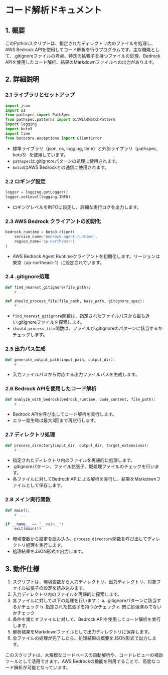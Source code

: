 # コード解析ドキュメント

## 1. 概要
このPythonスクリプトは、指定されたディレクトリ内のファイルを処理し、AWS Bedrock APIを使用してコード解析を行うプログラムです。主な機能として、.gitignoreファイルの考慮、特定の拡張子を持つファイルの処理、Bedrock APIを使用したコード解析、結果のMarkdownファイルへの出力があります。

## 2. 詳細説明

### 2.1 ライブラリとセットアップ
```python
import json
import os
from pathspec import PathSpec
from pathspec.patterns import GitWildMatchPattern
import logging
import boto3
import time
from botocore.exceptions import ClientError
```
- 標準ライブラリ（json, os, logging, time）と外部ライブラリ（pathspec, boto3）を使用しています。
- `pathspec`は.gitignoreパターンの処理に使用されます。
- `boto3`はAWS Bedrockとの通信に使用されます。

### 2.2 ロギング設定
```python
logger = logging.getLogger()
logger.setLevel(logging.INFO)
```
- ロギングレベルをINFOに設定し、詳細な実行ログを出力します。

### 2.3 AWS Bedrock クライアントの初期化
```python
bedrock_runtime = boto3.client(
    service_name='bedrock-agent-runtime',
    region_name='ap-northeast-1'
)
```
- AWS Bedrock Agent Runtimeクライアントを初期化します。リージョンは東京（ap-northeast-1）に設定されています。

### 2.4 .gitignore処理
```python
def find_nearest_gitignore(file_path):
    # ...

def should_process_file(file_path, base_path, gitignore_spec):
    # ...
```
- `find_nearest_gitignore`関数は、指定されたファイルパスから最も近い.gitignoreファイルを探索します。
- `should_process_file`関数は、ファイルが.gitignoreのパターンに該当するかチェックします。

### 2.5 出力パス生成
```python
def generate_output_path(input_path, output_dir):
    # ...
```
- 入力ファイルパスから対応する出力ファイルパスを生成します。

### 2.6 Bedrock APIを使用したコード解析
```python
def analyze_with_bedrock(bedrock_runtime, code_content, file_path):
    # ...
```
- Bedrock APIを呼び出してコード解析を実行します。
- エラー発生時は最大3回まで再試行します。

### 2.7 ディレクトリ処理
```python
def process_directory(input_dir, output_dir, target_extensions):
    # ...
```
- 指定されたディレクトリ内のファイルを再帰的に処理します。
- .gitignoreパターン、ファイル拡張子、既処理ファイルのチェックを行います。
- 各ファイルに対してBedrock APIによる解析を実行し、結果をMarkdownファイルとして保存します。

### 2.8 メイン実行関数
```python
def main():
    # ...

if __name__ == "__main__":
    exit(main())
```
- 環境変数から設定を読み込み、`process_directory`関数を呼び出してディレクトリ処理を実行します。
- 処理結果をJSON形式で出力します。

## 3. 動作仕様
1. スクリプトは、環境変数から入力ディレクトリ、出力ディレクトリ、対象ファイル拡張子の設定を読み込みます。
2. 入力ディレクトリ内のファイルを再帰的に探索します。
3. 各ファイルに対して以下の処理を行います：
   a. .gitignoreパターンに該当するかチェック
   b. 指定された拡張子を持つかチェック
   c. 既に処理済みでないかチェック
4. 条件を満たすファイルに対して、Bedrock APIを使用してコード解析を実行します。
5. 解析結果をMarkdownファイルとして出力ディレクトリに保存します。
6. 全ファイルの処理が完了したら、処理結果の概要をJSON形式で出力します。

このスクリプトは、大規模なコードベースの自動解析や、コードレビューの補助ツールとして活用できます。AWS Bedrockの機能を利用することで、高度なコード解析が可能となっています。